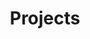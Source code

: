 ---
layout: page
title: Projects
modified: 2014-07-31T13:23:02.362000-04:00
excerpt: 
image:
  feature: sample-image-3.jpg
  credit: WeGraphics
  creditlink: http://wegraphics.net/downloads/free-ultimate-blurred-background-pack/
---